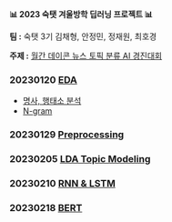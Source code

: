 **📊 2023 숙탯 겨울방학 딥러닝 프로젝트 📊**

**팀 :** 숙탯 3기 김채형, 안정민, 정재원, 최호경 

**주제 :** [월간 데이콘 뉴스 토픽 분류 AI 경진대회](https://dacon.io/competitions/official/235747/overview/description)

### 20230120 [EDA](https://github.com/havehill/sooktat_DL_project/tree/chaehyoung/230120)
- [명사, 행태소 분석](https://github.com/havehill/sooktat_DL_project/blob/chaehyoung/230120/1_EDA%20(1).ipynb)
- [N-gram](https://github.com/havehill/sooktat_DL_project/blob/chaehyoung/230120/1_EDA%20(2).ipynb)

### 20230129 [Preprocessing](https://github.com/havehill/sooktat_DL_project/blob/chaehyoung/230129/2_Preprocessing.ipynb)
  
### 20230205 [LDA Topic Modeling](https://github.com/havehill/sooktat_DL_project/blob/chaehyoung/230205/3_LDA_topic_modeling.ipynb)

### 20230210 [RNN & LSTM](https://github.com/havehill/sooktat_DL_project/blob/chaehyoung/230210/4_RNN_LSTM.ipynb)

### 20230218 [BERT]()
